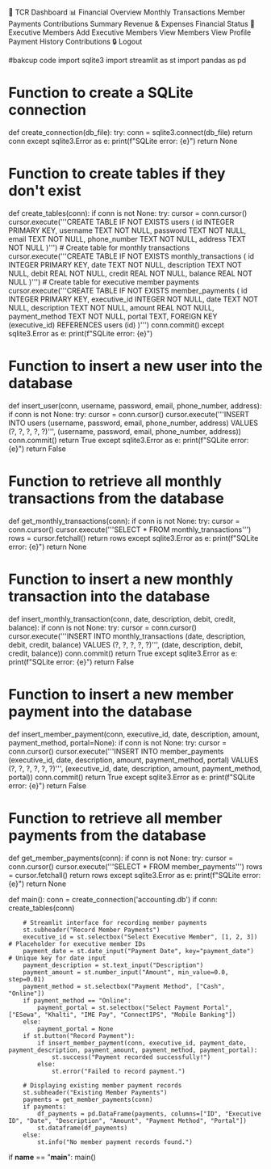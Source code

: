 🚀 TCR Dashboard
📊 Financial Overview
Monthly Transactions
Member Payments
Contributions Summary
Revenue & Expenses
Financial Status
👤 Executive Members
Add Executive Members
View Members
View Profile
Payment History
Contributions
🔒 Logout



#bakcup code
import sqlite3
import streamlit as st
import pandas as pd

# Function to create a SQLite connection
def create_connection(db_file):
    try:
        conn = sqlite3.connect(db_file)
        return conn
    except sqlite3.Error as e:
        print(f"SQLite error: {e}")
    return None

# Function to create tables if they don't exist
def create_tables(conn):
    if conn is not None:
        try:
            cursor = conn.cursor()
            cursor.execute('''CREATE TABLE IF NOT EXISTS users (
                                id INTEGER PRIMARY KEY,
                                username TEXT NOT NULL,
                                password TEXT NOT NULL,
                                email TEXT NOT NULL,
                                phone_number TEXT NOT NULL,
                                address TEXT NOT NULL
                            )''')
            # Create table for monthly transactions
            cursor.execute('''CREATE TABLE IF NOT EXISTS monthly_transactions (
                                id INTEGER PRIMARY KEY,
                                date TEXT NOT NULL,
                                description TEXT NOT NULL,
                                debit REAL NOT NULL,
                                credit REAL NOT NULL,
                                balance REAL NOT NULL
                            )''')
            # Create table for executive member payments
            cursor.execute('''CREATE TABLE IF NOT EXISTS member_payments (
                                id INTEGER PRIMARY KEY,
                                executive_id INTEGER NOT NULL,
                                date TEXT NOT NULL,
                                description TEXT NOT NULL,
                                amount REAL NOT NULL,
                                payment_method TEXT NOT NULL,
                                portal TEXT,
                                FOREIGN KEY (executive_id) REFERENCES users (id)
                            )''')
            conn.commit()
        except sqlite3.Error as e:
            print(f"SQLite error: {e}")

# Function to insert a new user into the database
def insert_user(conn, username, password, email, phone_number, address):
    if conn is not None:
        try:
            cursor = conn.cursor()
            cursor.execute('''INSERT INTO users (username, password, email, phone_number, address) VALUES (?, ?, ?, ?, ?)''', (username, password, email, phone_number, address))
            conn.commit()
            return True
        except sqlite3.Error as e:
            print(f"SQLite error: {e}")
            return False

# Function to retrieve all monthly transactions from the database
def get_monthly_transactions(conn):
    if conn is not None:
        try:
            cursor = conn.cursor()
            cursor.execute('''SELECT * FROM monthly_transactions''')
            rows = cursor.fetchall()
            return rows
        except sqlite3.Error as e:
            print(f"SQLite error: {e}")
    return None

# Function to insert a new monthly transaction into the database
def insert_monthly_transaction(conn, date, description, debit, credit, balance):
    if conn is not None:
        try:
            cursor = conn.cursor()
            cursor.execute('''INSERT INTO monthly_transactions (date, description, debit, credit, balance) VALUES (?, ?, ?, ?, ?)''', (date, description, debit, credit, balance))
            conn.commit()
            return True
        except sqlite3.Error as e:
            print(f"SQLite error: {e}")
            return False

# Function to insert a new member payment into the database
def insert_member_payment(conn, executive_id, date, description, amount, payment_method, portal=None):
    if conn is not None:
        try:
            cursor = conn.cursor()
            cursor.execute('''INSERT INTO member_payments (executive_id, date, description, amount, payment_method, portal) VALUES (?, ?, ?, ?, ?, ?)''', (executive_id, date, description, amount, payment_method, portal))
            conn.commit()
            return True
        except sqlite3.Error as e:
            print(f"SQLite error: {e}")
            return False

# Function to retrieve all member payments from the database
def get_member_payments(conn):
    if conn is not None:
        try:
            cursor = conn.cursor()
            cursor.execute('''SELECT * FROM member_payments''')
            rows = cursor.fetchall()
            return rows
        except sqlite3.Error as e:
            print(f"SQLite error: {e}")
    return None

def main():
    conn = create_connection('accounting.db')
    if conn:
        create_tables(conn)
        
        # Streamlit interface for recording member payments
        st.subheader("Record Member Payments")
        executive_id = st.selectbox("Select Executive Member", [1, 2, 3])  # Placeholder for executive member IDs
        payment_date = st.date_input("Payment Date", key="payment_date")  # Unique key for date input
        payment_description = st.text_input("Description")
        payment_amount = st.number_input("Amount", min_value=0.0, step=0.01)
        payment_method = st.selectbox("Payment Method", ["Cash", "Online"])
        if payment_method == "Online":
            payment_portal = st.selectbox("Select Payment Portal", ["ESewa", "Khalti", "IME Pay", "ConnectIPS", "Mobile Banking"])
        else:
            payment_portal = None
        if st.button("Record Payment"):
            if insert_member_payment(conn, executive_id, payment_date, payment_description, payment_amount, payment_method, payment_portal):
                st.success("Payment recorded successfully!")
            else:
                st.error("Failed to record payment.")
        
        # Displaying existing member payment records
        st.subheader("Existing Member Payments")
        payments = get_member_payments(conn)
        if payments:
            df_payments = pd.DataFrame(payments, columns=["ID", "Executive ID", "Date", "Description", "Amount", "Payment Method", "Portal"])
            st.dataframe(df_payments)
        else:
            st.info("No member payment records found.")

if __name__ == "__main__":
    main()